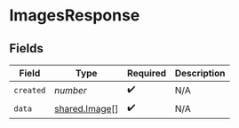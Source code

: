# ImagesResponse


## Fields

| Field                                          | Type                                           | Required                                       | Description                                    |
| ---------------------------------------------- | ---------------------------------------------- | ---------------------------------------------- | ---------------------------------------------- |
| `created`                                      | *number*                                       | :heavy_check_mark:                             | N/A                                            |
| `data`                                         | [shared.Image](../../models/shared/image.md)[] | :heavy_check_mark:                             | N/A                                            |